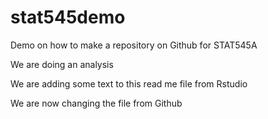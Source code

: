 # stat545demo
Demo on how to make a repository on Github for STAT545A

We are doing an analysis 

We are adding some text to this read me file from Rstudio 

We are now changing the file from Github 
